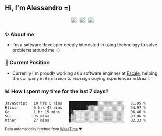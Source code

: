 ## Hi, I'm Alessandro =)

<p align="center">
  <a href="https://www.linkedin.com/in/alessandro-costa-dev/"><img src="https://img.shields.io/badge/-alessandro--costa--dev-%233f7ec6?style=flat-square&logo=Linkedin&logoColor=white" height="20"/></a>&nbsp;&nbsp;<a href="https://medium.com/@alessandro_costa"><img src="https://img.shields.io/badge/-%40alessandro__costa-%20black?style=flat-square&logo=Medium" height="20"/></a>&nbsp;&nbsp;<a href="mailto:alessandro96fc@gmail.com"><img src="https://img.shields.io/badge/-alessandro96fc%40gmail.com-%23c14438?style=flat-square&logo=Gmail&logoColor=white" height="20"/></a>
</p>

### :sparkles: About me

- I'm a software developer deeply interested in using technology to solve problems around me =)

### :office: Current Position 

-  Currently I'm proudly working as a software enginner at [Escale](https://github.com/escaletech), helping the company in its mission to redesign buying experiences in Brazil.

### :bar_chart: How I spent my time for the last 7 days?

<!--START_SECTION:waka-->
```text
JavaScript   10 hrs 5 mins   █████████████░░░░░░░░░░░░   51.95 % 
Elixir       6 hrs 47 mins   ████████▓░░░░░░░░░░░░░░░░   34.97 % 
Go           1 hr 15 mins    █▓░░░░░░░░░░░░░░░░░░░░░░░   06.46 % 
SQL          35 mins         ▓░░░░░░░░░░░░░░░░░░░░░░░░   03.06 % 
Other        27 mins         ▓░░░░░░░░░░░░░░░░░░░░░░░░   02.33 % 
```
<!--END_SECTION:waka-->

<sub>Data automatically fetched from [WakaTime](https://wakatime.com/) :heart:</sub>
